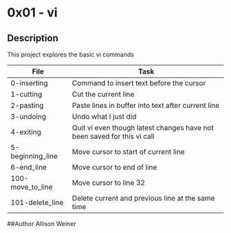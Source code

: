# 0x01 - vi
## Description

This project explores the basic vi commands

File | Task
-----|-----
0-inserting | Command to insert text before the cursor
1-cutting | Cut the current line
2-pasting | Paste lines in buffer into text after current line
3-undoing | Undo what I just did
4-exiting | Quit vi even though latest changes have not been saved for this vi call
5-beginning_line | Move cursor to start of current line
6-end_line | Move cursor to end of line
100-move_to_line | Move cursor to line 32
101-delete_line | Delete current and previous line at the same time
##Author
Allison Weiner